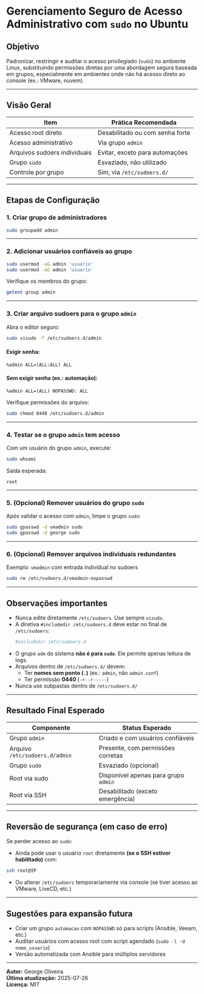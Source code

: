 # Gerenciamento Seguro de Acesso Administrativo com `sudo` no Ubuntu

##  Objetivo

Padronizar, restringir e auditar o acesso privilegiado (`sudo`) no ambiente Linux, substituindo permissões diretas por uma abordagem segura baseada em grupos, especialmente em ambientes onde não há acesso direto ao console (ex.: VMware, nuvem).

---

## Visão Geral

| Item                         | Prática Recomendada              |
|-----------------------------|----------------------------------|
| Acesso root direto          | Desabilitado ou com senha forte |
| Acesso administrativo       | Via grupo `admin`               |
| Arquivos sudoers individuais| Evitar, exceto para automações  |
| Grupo `sudo`                | Esvaziado, não utilizado        |
| Controle por grupo          | Sim, via `/etc/sudoers.d/`   |

---

##  Etapas de Configuração

### 1. Criar grupo de administradores

```bash
sudo groupadd admin
```

---

### 2. Adicionar usuários confiáveis ao grupo

```bash
sudo usermod -aG admin 'usuario'
sudo usermod -aG admin 'usuario'
```

Verifique os membros do grupo:

```bash
getent group admin
```

---

### 3. Criar arquivo sudoers para o grupo `admin`

Abra o editor seguro:

```bash
sudo visudo -f /etc/sudoers.d/admin
```

#### Exigir senha:
```sudoers
%admin ALL=(ALL:ALL) ALL
```

####  Sem exigir senha (ex.: automação):
```sudoers
%admin ALL=(ALL) NOPASSWD: ALL
```

Verifique permissões do arquivo:

```bash
sudo chmod 0440 /etc/sudoers.d/admin
```

---

### 4. Testar se o grupo `admin` tem acesso

Com um usuário do grupo `admin`, execute:

```bash
sudo whoami
```

Saída esperada:

```
root
```

---

### 5. (Opcional) Remover usuários do grupo `sudo`

Após validar o acesso com `admin`, limpe o grupo `sudo`:

```bash
sudo gpasswd -d vmadmin sudo
sudo gpasswd -d george sudo
```

---

### 6. (Opcional) Remover arquivos individuais redundantes

Exemplo: `vmadmin` com entrada individual no sudoers

```bash
sudo rm /etc/sudoers.d/vmadmin-nopasswd
```

---

## Observações importantes

- Nunca edite diretamente `/etc/sudoers`. Use sempre `visudo`.
- A diretiva `#includedir /etc/sudoers.d` deve estar no final de `/etc/sudoers`:
  ```bash
  #includedir /etc/sudoers.d
  ```
- O grupo `adm` do sistema **não é para `sudo`**. Ele permite apenas leitura de logs.
- Arquivos dentro de `/etc/sudoers.d/` devem:
  - Ter **nomes sem ponto (`.`)** (ex.: `admin`, não `admin.conf`)
  - Ter permissão **0440** (`-r--r-----`)
- Nunca use subpastas dentro de `/etc/sudoers.d/`

---

## Resultado Final Esperado

| Componente                | Status Esperado                          |
|--------------------------|------------------------------------------|
| Grupo `admin`            | Criado e com usuários confiáveis         |
| Arquivo `/etc/sudoers.d/admin` | Presente, com permissões corretas    |
| Grupo `sudo`             | Esvaziado (opcional)                     |
| Root via sudo            | Disponível apenas para grupo `admin`     |
| Root via SSH             | Desabilitado (exceto emergência)         |

---

## Reversão de segurança (em caso de erro)

Se perder acesso ao `sudo`:
- Ainda pode usar o usuário `root` diretamente **(se o SSH estiver habilitado)** com:

```bash
ssh root@IP
```

- Ou alterar `/etc/sudoers` temporariamente via console (se tiver acesso ao VMware, LiveCD, etc.)

---

## Sugestões para expansão futura

- Criar um grupo `automacao` com `NOPASSWD` só para scripts (Ansible, Veeam, etc.)
- Auditar usuários com acesso root com script agendado (`sudo -l -U nome_usuario`)
- Versão automatizada com Ansible para múltiplos servidores

---

**Autor:** George Oliveira  
**Última atualização:** 2025-07-26  
**Licença:** MIT  
